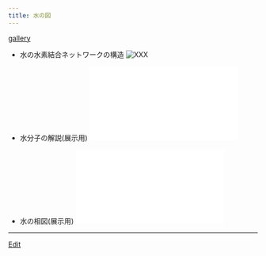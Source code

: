 ```yaml
---
title: 水の図
---
```

[gallery](/gallery)

* 水の水素結合ネットワークの構造
![![XXX](20071010border.png)](20071010full.jpg)

* 水分子の解説(展示用)
![![XXX](20071010border2.png)](equiv.pdf)

* 水の相図(展示用)
![![XXX](20071010border3.png)](desktop.pdf)

<!--  -->








----

[Edit](https://github.com/vitroid/vitroid.github.io/edit/master/MD/水の図.md)

